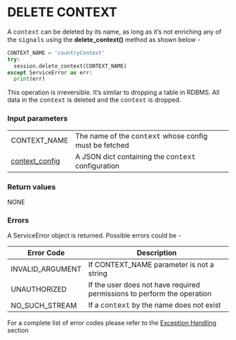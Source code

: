 # DELETE CONTEXT
A <span style="font-family:Courier New;">context</span> can be deleted by its name, as long as it’s not enriching any of the <span style="font-family:Courier New;">signals</span> using
the **delete_context()** method as shown below -

```python
CONTEXT_NAME = 'countryContext'
try:
  session.delete_context(CONTEXT_NAME)
except ServiceError as err:
  print(err)
```
This operation is irreversible. It’s similar to dropping a table in RDBMS. All data in the <span style="font-family:Courier New;">context</span>
is deleted and the <span style="font-family:Courier New;">context</span> is dropped.

### Input parameters

|                                                                               |                                                                                                    |
| ----------------------------------------------------------------------------- | -------------------------------------------------------------------------------------------------- |
| CONTEXT_NAME                                                                  | The name of the <span style="font-family:Courier New;">context</span> whose config must be fetched |
| [context_config](https://bios.isima.io/docs/content/developer-guide/contexts) | A JSON dict containing the <span style="font-family:Courier New;">context</span> configuration     |

### Return values
NONE

### Errors

A ServiceError object is returned. Possible errors could be -

| Error Code       | Description                                                                           |
| ---------------- | ------------------------------------------------------------------------------------- |
| INVALID_ARGUMENT | If CONTEXT_NAME parameter is not a string                                             |
| UNAUTHORIZED     | If the user does not have required permissions to perform the operation               |
| NO_SUCH_STREAM   | If a <span style="font-family:Courier New;">context</span> by the name does not exist |

For a complete list of error codes please refer to the [Exception Handling](https://bios.isima.io/docs/content/developer-guide/exceptions) section
